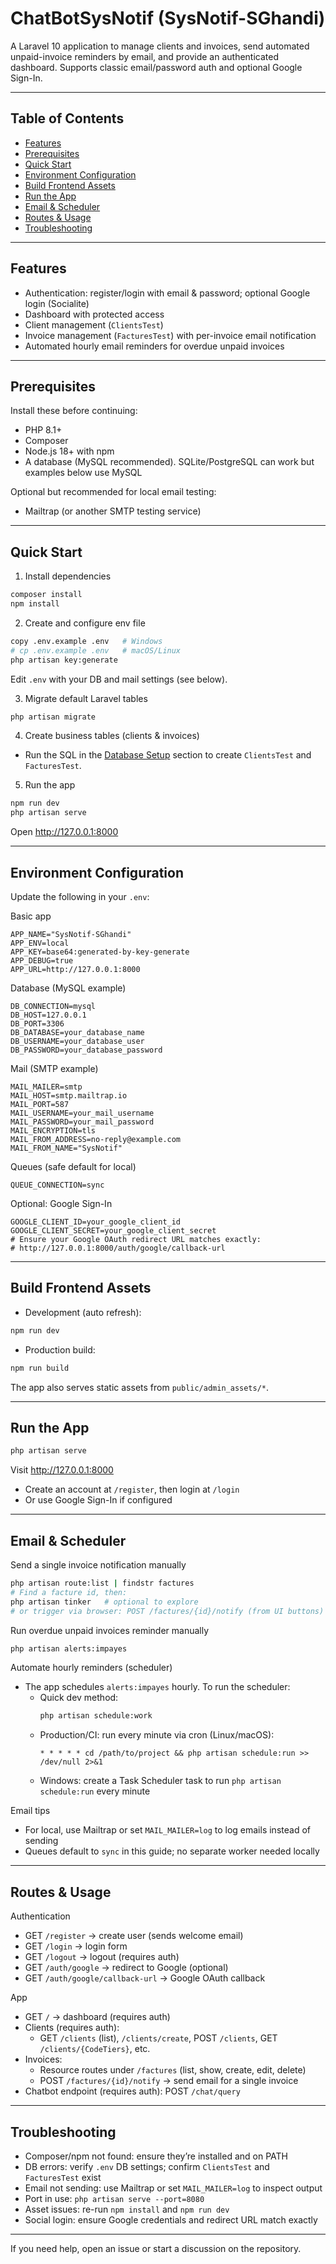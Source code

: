 # ChatBotSysNotif (SysNotif-SGhandi)

A Laravel 10 application to manage clients and invoices, send automated unpaid-invoice reminders by email, and provide an authenticated dashboard. Supports classic email/password auth and optional Google Sign-In.

---

## Table of Contents
- [Features](#features)
- [Prerequisites](#prerequisites)
- [Quick Start](#quick-start)
- [Environment Configuration](#environment-configuration)
- [Build Frontend Assets](#build-frontend-assets)
- [Run the App](#run-the-app)
- [Email & Scheduler](#email--scheduler)
- [Routes & Usage](#routes--usage)
- [Troubleshooting](#troubleshooting)

---

## Features
- Authentication: register/login with email & password; optional Google login (Socialite)
- Dashboard with protected access
- Client management (`ClientsTest`)
- Invoice management (`FacturesTest`) with per-invoice email notification
- Automated hourly email reminders for overdue unpaid invoices

---

## Prerequisites
Install these before continuing:
- PHP 8.1+
- Composer
- Node.js 18+ with npm
- A database (MySQL recommended). SQLite/PostgreSQL can work but examples below use MySQL

Optional but recommended for local email testing:
- Mailtrap (or another SMTP testing service)

---

## Quick Start
1) Install dependencies
```bash
composer install
npm install
```

2) Create and configure env file
```bash
copy .env.example .env   # Windows
# cp .env.example .env   # macOS/Linux
php artisan key:generate
```
Edit `.env` with your DB and mail settings (see below).

3) Migrate default Laravel tables
```bash
php artisan migrate
```

4) Create business tables (clients & invoices)
- Run the SQL in the [Database Setup](#database-setup) section to create `ClientsTest` and `FacturesTest`.

5) Run the app
```bash
npm run dev
php artisan serve
```
Open http://127.0.0.1:8000

---

## Environment Configuration
Update the following in your `.env`:

Basic app
```env
APP_NAME="SysNotif-SGhandi"
APP_ENV=local
APP_KEY=base64:generated-by-key-generate
APP_DEBUG=true
APP_URL=http://127.0.0.1:8000
```

Database (MySQL example)
```env
DB_CONNECTION=mysql
DB_HOST=127.0.0.1
DB_PORT=3306
DB_DATABASE=your_database_name
DB_USERNAME=your_database_user
DB_PASSWORD=your_database_password
```

Mail (SMTP example)
```env
MAIL_MAILER=smtp
MAIL_HOST=smtp.mailtrap.io
MAIL_PORT=587
MAIL_USERNAME=your_mail_username
MAIL_PASSWORD=your_mail_password
MAIL_ENCRYPTION=tls
MAIL_FROM_ADDRESS=no-reply@example.com
MAIL_FROM_NAME="SysNotif"
```

Queues (safe default for local)
```env
QUEUE_CONNECTION=sync
```

Optional: Google Sign-In
```env
GOOGLE_CLIENT_ID=your_google_client_id
GOOGLE_CLIENT_SECRET=your_google_client_secret
# Ensure your Google OAuth redirect URL matches exactly:
# http://127.0.0.1:8000/auth/google/callback-url
```

---

## Build Frontend Assets
- Development (auto refresh):
```bash
npm run dev
```
- Production build:
```bash
npm run build
```

The app also serves static assets from `public/admin_assets/*`.

---

## Run the App
```bash
php artisan serve
```
Visit http://127.0.0.1:8000

- Create an account at `/register`, then login at `/login`
- Or use Google Sign-In if configured

---

## Email & Scheduler
Send a single invoice notification manually
```bash
php artisan route:list | findstr factures
# Find a facture id, then:
php artisan tinker   # optional to explore
# or trigger via browser: POST /factures/{id}/notify (from UI buttons)
```

Run overdue unpaid invoices reminder manually
```bash
php artisan alerts:impayes
```

Automate hourly reminders (scheduler)
- The app schedules `alerts:impayes` hourly. To run the scheduler:
  - Quick dev method:
    ```bash
    php artisan schedule:work
    ```
  - Production/CI: run every minute via cron (Linux/macOS):
    ```
    * * * * * cd /path/to/project && php artisan schedule:run >> /dev/null 2>&1
    ```
  - Windows: create a Task Scheduler task to run `php artisan schedule:run` every minute

Email tips
- For local, use Mailtrap or set `MAIL_MAILER=log` to log emails instead of sending
- Queues default to `sync` in this guide; no separate worker needed locally

---

## Routes & Usage
Authentication
- GET `/register` → create user (sends welcome email)
- GET `/login` → login form
- GET `/logout` → logout (requires auth)
- GET `/auth/google` → redirect to Google (optional)
- GET `/auth/google/callback-url` → Google OAuth callback

App
- GET `/` → dashboard (requires auth)
- Clients (requires auth):
  - GET `/clients` (list), `/clients/create`, POST `/clients`, GET `/clients/{CodeTiers}`, etc.
- Invoices:
  - Resource routes under `/factures` (list, show, create, edit, delete)
  - POST `/factures/{id}/notify` → send email for a single invoice
- Chatbot endpoint (requires auth): POST `/chat/query`

---

## Troubleshooting
- Composer/npm not found: ensure they’re installed and on PATH
- DB errors: verify `.env` DB settings; confirm `ClientsTest` and `FacturesTest` exist
- Email not sending: use Mailtrap or set `MAIL_MAILER=log` to inspect output
- Port in use: `php artisan serve --port=8080`
- Asset issues: re-run `npm install` and `npm run dev`
- Social login: ensure Google credentials and redirect URL match exactly

---

If you need help, open an issue or start a discussion on the repository.
